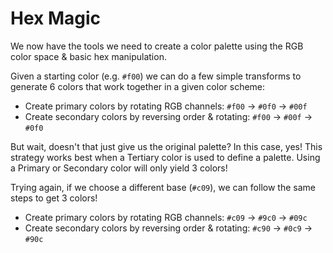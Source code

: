 # Hex Magic

We now have the tools we need to create a color palette using the RGB color space & basic hex manipulation.

Given a starting color (e.g. `#f00`) we can do a few simple transforms to generate 6 colors that work together in a given color scheme:

- Create primary colors by rotating RGB channels: `#f00` -> `#0f0` -> `#00f`
- Create secondary colors by reversing order & rotating: `#f00` -> `#00f` -> `#0f0`

But wait, doesn't that just give us the original palette? In this case, yes! This strategy works best when a Tertiary color is used to define a palette. Using a Primary or Secondary color will only yield 3 colors!

Trying again, if we choose a different base (`#c09`), we can follow the same steps to get 3 colors!

- Create primary colors by rotating RGB channels: `#c09` -> `#9c0` -> `#09c`
- Create secondary colors by reversing order & rotating: `#c90` -> `#0c9` -> `#90c`
